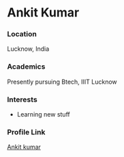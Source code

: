 # Ankit Kumar

### Location

Lucknow, India

### Academics

Presently pursuing Btech, IIIT Lucknow

### Interests

- Learning new stuff

### Profile Link

[Ankit kumar](https://github.com/Traveller08)